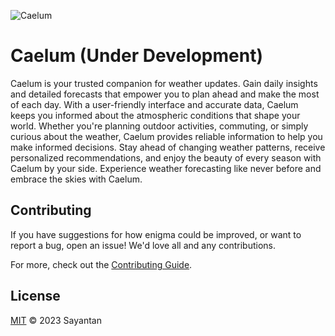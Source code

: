 ![Caelum](https://socialify.git.ci/Arbtrage/Caelum/image?description=1&descriptionEditable=Embrace%20the%20Skies%2C%20Stay%20Weather-wise%20with%20Caelum.&font=Source%20Code%20Pro&language=1&name=1&owner=1&pattern=Solid&theme=Dark)

# Caelum (Under Development)
Caelum is your trusted companion for weather updates.
Gain daily insights and detailed forecasts that empower you to plan ahead and make the most of each day. 
With a user-friendly interface and accurate data, Caelum keeps you informed about the atmospheric conditions that shape your world. Whether you're planning outdoor activities, commuting, or simply curious about the weather, Caelum provides reliable information to help you make informed decisions. Stay ahead of changing weather patterns, receive personalized recommendations, and enjoy the beauty of every season with Caelum by your side. Experience weather forecasting like never before and embrace the skies with Caelum.

## Contributing

If you have suggestions for how enigma could be improved, or want to report a bug, open an issue! We'd love all and any contributions.

For more, check out the [Contributing Guide](./docs/CONTRIBUTING.md).

## License

[MIT](LICENSE) © 2023 Sayantan
